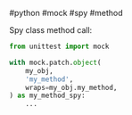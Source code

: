 #python #mock #spy #method

Spy class method call:
```python
from unittest import mock

with mock.patch.object(
    my_obj,
    'my_method',
    wraps=my_obj.my_method,
) as my_method_spy:
    ...
```